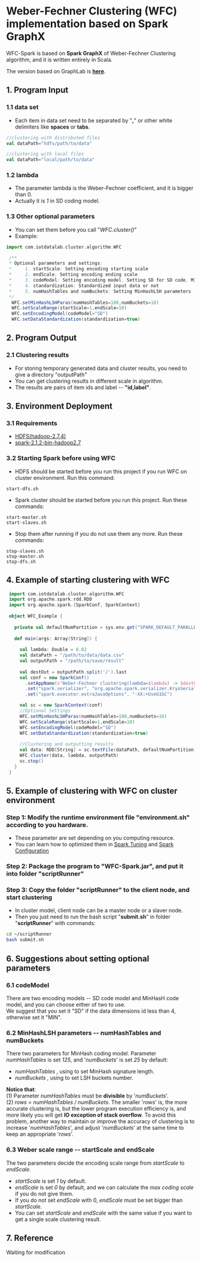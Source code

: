 # Weber-Fechner Clustering (WFC) implementation based on Spark GraphX
WFC-Spark is based on **Spark GraphX** of Weber-Fechner Clustering algorithm, and it is written entirely in Scala. 

The version based on GraphLab is [**here**](https://github.com/TaoWangXJTU/WFC-with-Spark-and-GraphLab).



## 1. Program Input
### 1.1 data set
  * Each item in data set need to be separated by "**,**" or other white delimiters like **spaces** or **tabs**.
  ```scala
  //clustering with distributed files
  val dataPath="hdfs/path/to/data"
  ```
  ```scala
  //clustering with local files
  val dataPath="local/path/to/data"
  ```
    
### 1.2 lambda
  * The parameter lambda is the Weber-Fechner coefficient, and it is bigger than 0.
  * Actually it is *1* in SD coding model.


### 1.3 Other optional parameters
  * You can set them before you call "*WFC.cluster()*"
  * Example:
  ```scala
  import com.iotdatalab.cluster.algorithm.WFC
  
   /**
   * Optional parameters and settings:
   *     1. startScale: Setting encoding starting scale
   *     2. endScale: Setting encoding ending scale
   *     3. codeModel: Setting encoding model. Setting SD for SD code, MIN for MinHash Code
   *     4. standardization: Standardized input data or not
   *     5. numHashTables and numBuckets: Setting MinHashLSH parameters
   */
    WFC.setMinHashLSHParas(numHashTables=180,numBuckets=18)
    WFC.setScaleRange(startScale=1,endScale=10)
    WFC.setEncodingModel(codeModel="SD")
    WFC.setDataStandardization(standardization=true)
  ```
  
## 2. Program Output
### 2.1 Clustering results
  * For storing temporary generated data and cluster results, 
    you need to give a directory "outputPath"
  * You can get clustering results in different scale in algorithm.
  * The results are pairs of item ids and label -- **"id,label"**.

## 3. Environment Deployment
### 3.1 Requirements
 * [HDFS(hadoop-2.7.4)](https://hadoop.apache.org/docs/r2.7.5/)
 * [spark-2.1.2-bin-hadoop2.7](http://spark.apache.org/downloads.html)

### 3.2 Starting Spark before using WFC
 * HDFS should be started before you run this project if you run WFC on cluster environment. Run this command:     
   
  ```
  start-dfs.sh
  ```
 * Spark cluster should be started before you run this project. Run these commands:   
  ```
  start-master.sh
  start-slaves.sh
  ```
 * Stop them after running if you do not use them any more. Run these commands:  
  ```
  stop-slaves.sh   
  stop-master.sh   
  stop-dfs.sh
  ``` 
 
## 4. Example of starting clustering with WFC
  ```scala
   import com.iotdatalab.cluster.algorithm.WFC
   import org.apache.spark.rdd.RDD
   import org.apache.spark.{SparkConf, SparkContext}
   
   object WFC_Example {
   
     private val defaultNumPartition = sys.env.get("SPARK_DEFAULT_PARALLELISM").get.toInt
   
     def main(args: Array[String]) {
   
       val lambda: Double = 0.02
       val dataPath = "/path/to/data/data.csv"
       val outputPath = "/path/to/save/result"
   
       val destOut = outputPath.split('/').last
       val conf = new SparkConf()
         .setAppName(s"Weber-Fechner clustering(lambda=$lambda) -> $destOut")
         .set("spark.serializer", "org.apache.spark.serializer.KryoSerializer")
         .set("spark.executor.extraJavaOptions", "-XX:+UseG1GC")

       val sc = new SparkContext(conf)
       //Optional Settings
       WFC.setMinHashLSHParas(numHashTables=180,numBuckets=18)
       WFC.setScaleRange(startScale=1,endScale=10)
       WFC.setEncodingModel(codeModel="SD")
       WFC.setDataStandardization(standardization=true)
   
       //Clustering and outputting results
       val data: RDD[String] = sc.textFile(dataPath, defaultNumPartition)
       WFC.cluster(data, lambda, outputPath)
       sc.stop()
     }
   }
  ```
## 5. Example of clustering with WFC on cluster environment
### Step 1: Modify the runtime environment file "**environment.sh**" according to you hardware.
 * These parameter are set depending on you computing resource.
 * You can learn how to optimized them in 
 [Spark Tuning](https://spark.apache.org/docs/latest/tuning.html) and 
 [Spark Configuration](https://spark.apache.org/docs/latest/configuration.html)

### Step 2: Package the program to "**WFC-Spark.jar**", and put it into folder "**scriptRunner**"
### Step 3: Copy the folder "**scriptRunner**" to the client node, and start clustering
 * In cluster model, client node can be a master node or a slaver node.  
 * Then you just need to run the bash script "**submit.sh**" in folder "**scriptRunner**" with commands:
  ```bash
 cd ~/scriptRunner
 bash submit.sh
 ```
 
## 6. Suggestions about setting optional parameters
### 6.1 codeModel
There are two encoding models -- SD code model and MinHasH code model, and you can choose either of two to use.  
We suggest that you set it "SD" if the data dimensions id less than 4, otherwise set it "MIN".

### 6.2 MinHashLSH parameters -- numHashTables and numBuckets
There two parameters for MinHash coding model.
Parameter *numHashTables* is set *125*, and '*numBuckets*' is set *25* by default:
* *numHashTables* , using to set MinHash signature length.
* *numBuckets* , using to set LSH buckets number.

**Notice that**:  
(1) Parameter *numHashTables* must be **divisible** by '*numBuckets*'.  
(2) *rows = numHashTables / numBuckets*. The smaller '*rows*' is, the more accurate clustering is, but the lower 
    program execution efficiency is, and more likely you will get **IO exception of stack overflow**. To avoid this
    problem, another way to maintain or improve the accuracy of clustering is to increase '*numHashTables*', and 
    adjust '*numBuckets*' at the same time to keep an appropriate '*rows*'.


### 6.3 Weber scale range -- startScale and endScale
The two parameters decide the encoding scale range from *startScale* to *endScale*.
* *startScale* is set *1* by default. 
* *endScale* is set *0* by default, and we can calculate the *max coding scale* if you do not give them.
* If you do not set *endScale* with 0, *endScale* must be set bigger than *startScale*.
* You can set *startScale* and *endScale* with the same value if you want to get a single scale clustering result.

## 7. Reference
Waiting for modification
